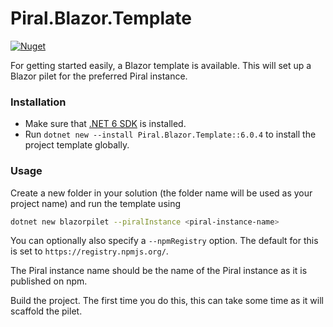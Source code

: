 # Piral.Blazor.Template

[![Nuget](https://img.shields.io/badge/nuget-v6.0.4-blue)](https://www.nuget.org/packages/Piral.Blazor.Template/6.0.4)

For getting started easily, a Blazor template is available. This will set up a Blazor pilet for the preferred Piral instance.

### Installation

- Make sure that [.NET 6 SDK](https://dotnet.microsoft.com/download/dotnet/6.0) is installed.
- Run `dotnet new --install Piral.Blazor.Template::6.0.4` to install the project template globally.

### Usage

Create a new folder in your solution (the folder name will be used as your project name) and run the template using

```sh
dotnet new blazorpilet --piralInstance <piral-instance-name>
```

You can optionally also specify a `--npmRegistry` option. The default for this is set to `https://registry.npmjs.org/`.

The Piral instance name should be the name of the Piral instance as it is published on npm.

Build the project. The first time you do this, this can take some time as it will scaffold the pilet.
